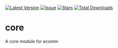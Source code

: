 
[![Latest Version](https://img.shields.io/github/release/snlprjti/core?style=flat-square)](https://github.com/snlprjti/core/releases)
[![Issue](https://img.shields.io/github/issues/snlprjti/core?style=flat-square)](https://github.com/snlprjti/core/issues)
[![Stars](https://img.shields.io/github/stars/snlprjti/core.svg?style=flat-square)](https://github.com/snlprjti/core/stargazers)
[![Total Downloads](https://img.shields.io/packagist/dt/snlprjti/core.svg?style=flat-square)](https://packagist.org/packages/snlprjpti/core)

# core
A core module for ecomm
